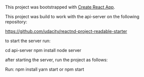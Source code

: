 This project was bootstrapped with [Create React App](https://github.com/facebookincubator/create-react-app).

This project was build to work with the api-server on the following repository:

https://github.com/udacity/reactnd-project-readable-starter

to start the server run:

cd api-server
npm install
node server

after starting the server, run the project as follows:

Run:
npm install
yarn start
or npm start
